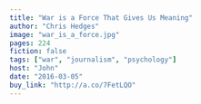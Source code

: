 ```yaml
---
title: "War is a Force That Gives Us Meaning"
author: "Chris Hedges"
image: "war_is_a_force.jpg"
pages: 224
fiction: false
tags: ["war", "journalism", "psychology"]
host: "John"
date: "2016-03-05"
buy_link: "http://a.co/7FetLQO"
---
```

